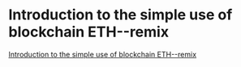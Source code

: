 # Introduction to the simple use of blockchain ETH--remix
[Introduction to the simple use of blockchain ETH--remix](https://aiwithcloud.com/2022/09/19/introduction_to_the_simple_use_of_blockchain_eth__remix/)